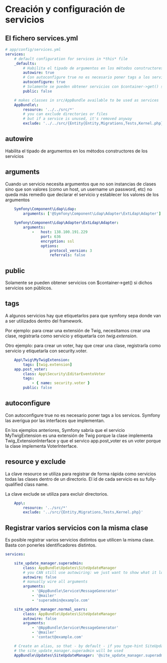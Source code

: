 Creación y configuración de servicios
=====================================

El fichero services.yml
-----------------------

```yml
# app/config/services.yml
services:
    # default configuration for services in *this* file
    _defaults:
        # Habilita el tipado de argumentos en los métodos constructores de los servicios
        autowire: true
        # Con autoconfigure true no es necesario poner tags a los servicos. Symfony las averigua por las interfaces que implementan.
        autoconfigure: true
        # Solamente se pueden obtener servicios con $container->get() si son públicos
        public: false

    # makes classes in src/AppBundle available to be used as services
    AppBundle\:
        resource: '../../src/*'
        # you can exclude directories or files
        # but if a service is unused, it's removed anyway
        exclude: '../../src/{Entity{Entity,Migrations,Tests,Kernel.php}'
```

autowire
--------
Habilita el tipado de argumentos en los métodos constructores de los servicios

arguments
---------
Cuando un servicio necesita argumentos que no son instancias de clases sino que son valores (como un host, un username un password, etc) no queda más remedio que declarar el servicio y establecer los valores de los argumentos

```yml
    Symfony\Component\Ldap\Ldap:
        arguments: ['@Symfony\Component\Ldap\Adapter\ExtLdap\Adapter']
        
    Symfony\Component\Ldap\Adapter\ExtLdap\Adapter:
        arguments:
            -   host: 138.100.191.229
                port: 636
                encryption: ssl
                options:
                    protocol_version: 3
                    referrals: false
```

public
------
Solamente se pueden obtener servicios con $container->get() si dichos servicios son públicos.

tags
----
A algunos servicios hay que etiquetarlos para que symfony sepa donde van a ser utilizados dentro del framework.

Por ejemplo: para crear una extensión de Twig, necesitamos crear una clase, registrarla como servicio y etiquetarla con *twig.extension*.

Otro ejemplo: para crear un voter, hay que crear una clase, registrarla como servicio y etiquetarla con security.voter.

```yml
    App\Twig\MyTwigExtension:
        tags: [twig.extension]
    app.post_voter:
        class: App\Security\EditarEventoVoter
        tags:
            - { name: security.voter }
        public: false
```

autoconfigure
-------------
Con autoconfigure true no es necesario poner tags a los servicos. Symfony las averigua por las interfaces que implementan.

En los ejemplos anteriores, Symfony sabría que el servicio MyTwigExtension es una extensión de Twig porque la clase implementa Twig_ExtensionInterface y que el servico app.post_voter es un voter porque la clase implementa VoterInterface.

resource y exclude
------------------
La clave resource se utiliza para registrar de forma rápida como servicios todas las clases dentro de un directorio. El id de cada servicio es su fully-qualified class name.

La clave exclude se utiliza para excluir directorios.

```yml
    App\:
        resource: '../src/*'
        exclude: '../src/{Entity,Migrations,Tests,Kernel.php}'
```

Registrar varios servicios con la misma clase
---------------------------------------------

Es posible registrar varios servicios distintos que utilicen la misma clase. Basta con ponerles identificadores distintos.

```yml
services:

    site_update_manager.superadmin:
        class: AppBundle\Updates\SiteUpdateManager
        # you CAN still use autowiring: we just want to show what it looks like without
        autowire: false
        # manually wire all arguments
        arguments:
            - '@AppBundle\Service\MessageGenerator'
            - '@mailer'
            - 'superadmin@example.com'

    site_update_manager.normal_users:
        class: AppBundle\Updates\SiteUpdateManager
        autowire: false
        arguments:
            - '@AppBundle\Service\MessageGenerator'
            - '@mailer'
            - 'contact@example.com'

    # Create an alias, so that - by default - if you type-hint SiteUpdateManager,
    # the site_update_manager.superadmin will be used
    AppBundle\Updates\SiteUpdateManager: '@site_update_manager.superadmin'
```

